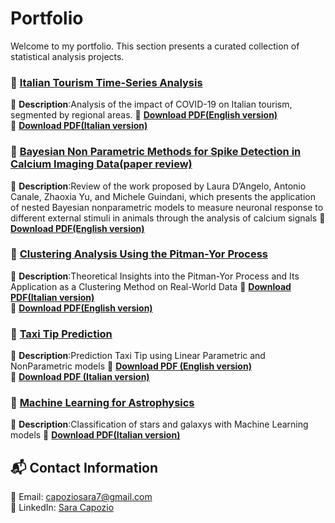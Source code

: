 # Portfolio
Welcome to my portfolio. This section presents a curated collection of statistical analysis projects.

### 📄 [Italian Tourism Time-Series Analysis](https://raw.githubusercontent.com/saracapozio/Portfolio/main/Italia_tourism_analysis_english_version.pdf)
📌 **Description**:Analysis of the impact of COVID-19 on Italian tourism, segmented by regional areas.
🔗 **[Download PDF(English version)](https://raw.githubusercontent.com/saracapozio/Portfolio/main/Italia_tourism_analysis_english_version.pdf)**  
🔗 **[Download PDF(Italian version)](https://raw.githubusercontent.com/saracapozio/Portfolio/main/Italian_tourism_analysis_italian_version.pdf)**  

### 📄 [Bayesian Non Parametric Methods for Spike Detection in Calcium Imaging Data(paper review)](https://raw.githubusercontent.com/saracapozio/Portfolio/main/Bayesian_Nonparametric.pdf)
📌 **Description**:Review of the work proposed by Laura D’Angelo, Antonio Canale, Zhaoxia Yu, and Michele Guindani, which presents the application of nested Bayesian nonparametric models to measure neuronal response to different external stimuli in animals through the analysis of calcium signals
🔗 **[Download PDF(English version)](https://raw.githubusercontent.com/saracapozio/Portfolio/main/Bayesian_Nonparametric.pdf)**  

### 📄 [Clustering Analysis Using the Pitman-Yor Process](https://raw.githubusercontent.com/saracapozio/Portfolio/main/Pitman_Yor_Process_analysis.pdf)
📌 **Description**:Theoretical Insights into the Pitman-Yor Process and Its Application as a Clustering Method on Real-World Data
🔗 **[Download PDF(Italian version)](https://raw.githubusercontent.com/saracapozio/Portfolio/main/Pitman_Yor_Process_analysis.pdf)**  
🔗 **[Download PDF(English version)](https://raw.githubusercontent.com/saracapozio/Portfolio/main/Pitman_Yor_Process_english_version.pdf)**  

### 📄 [Taxi Tip Prediction](https://raw.githubusercontent.com/saracapozio/Portfolio/main/Taxi_tip_prediction_english_version.pdf)
📌 **Description**:Prediction Taxi Tip using Linear Parametric and NonParametric models
🔗 **[Download PDF (English version)](https://raw.githubusercontent.com/saracapozio/Portfolio/main/Taxi_tip_prediction_english_version.pdf)**  
🔗 **[Download PDF (Italian version)](https://raw.githubusercontent.com/saracapozio/Portfolio/main/Taxi_tip_prediction_italian_version.pdf)**  

### 📄 [Machine Learning  for Astrophysics](https://raw.githubusercontent.com/saracapozio/Portfolio/main/galaxy_stars_classification.pdf)
📌 **Description**:Classification of stars and galaxys with Machine Learning models
🔗 **[Download PDF(Italian version)](https://raw.githubusercontent.com/saracapozio/Portfolio/main/galaxy_stars_classification.pdf)**  


## 📬 Contact Information 
📧 Email: [capoziosara7@gmail.com](mailto:capoziosara7@gmail.com)  
🔗 LinkedIn: [Sara Capozio](https://www.linkedin.com/in/sara-capozio/) 
